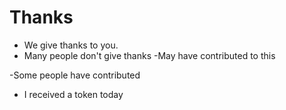 # Thanks

- We give thanks to you.
- Many people don't give thanks
  -May have contributed to this

-Some people have contributed

- I received a token today
